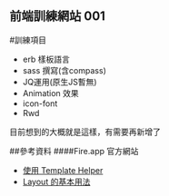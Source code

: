 ## 前端訓練網站 001

#訓練項目
- erb 樣板語言
- sass 撰寫(含compass)
- JQ運用(原生JS暫無)
- Animation 效果
- icon-font
- Rwd

目前想到的大概就是這樣，有需要再新增了

##參考資料
####Fire.app 官方網站
- [使用 Template Helper](http://fireapp.kkbox.com/doc/tw/tutorial_3.html)
- [Layout 的基本用法](http://fireapp.kkbox.com/doc/tw/tutorial_4.html)